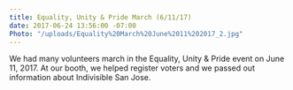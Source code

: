 ```yaml
---
title: Equality, Unity & Pride March (6/11/17)
date: 2017-06-24 13:56:00 -07:00
Photo: "/uploads/Equality%20March%20June%2011%202017_2.jpg"
---
```


We had many volunteers march in the Equality, Unity & Pride event on June 11, 2017.  At our booth, we helped register voters and we passed out information about Indivisible San Jose.